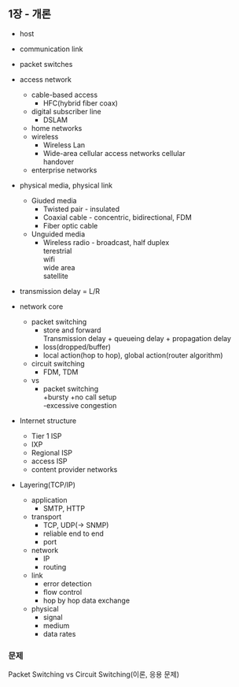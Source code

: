 ## 1장 - 개론

* host
* communication link
* packet switches

* access network
    - cable-based access
        + HFC(hybrid fiber coax)
    - digital subscriber line
        + DSLAM
    - home networks
    - wireless
        + Wireless Lan
        + Wide-area cellular access networks
           cellular   
           handover
    - enterprise networks

* physical media, physical link
    - Giuded media
        + Twisted pair - insulated
        + Coaxial cable - concentric, bidirectional, FDM
        + Fiber optic cable
    - Unguided media
        + Wireless radio - broadcast, half duplex   
        terestrial   
        wifi   
        wide area   
        satellite

* transmission delay = L/R

* network core
    - packet switching   
        + store and forward   
        Transmission delay + queueing delay + propagation delay     
        + loss(dropped/buffer)   
        + local action(hop to hop), global action(router algorithm)
    - circuit switching    
        + FDM, TDM
    - vs
        + packet switching   
        +bursty
        +no call setup   
        -excessive congestion

* Internet structure
    - Tier 1 ISP
    - IXP
    - Regional ISP
    - access ISP
    - content provider networks
    
* Layering(TCP/IP)
    - application
        + SMTP, HTTP
    - transport
        + TCP, UDP(-> SNMP)
        + reliable end to end
        + port
    - network
        + IP
        + routing
    - link
        + error detection
        + flow control
        + hop by hop data exchange
    - physical
        + signal
        + medium
        + data rates

### 문제
Packet Switching vs Circuit Switching(이론, 응용 문제)